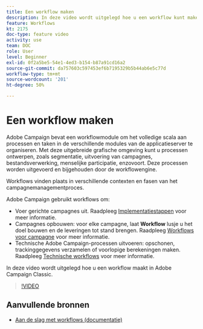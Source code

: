 ```yaml
---
title: Een workflow maken
description: In deze video wordt uitgelegd hoe u een workflow kunt maken.
feature: Workflows
kt: 2175
doc-type: feature video
activity: use
team: DOC
role: User
level: Beginner
exl-id: 0f2a5be5-54e1-4ed3-b154-b87a91cd16a2
source-git-commit: da757603c597453ef6b7195329b5b44ab6e5c77d
workflow-type: tm+mt
source-wordcount: '201'
ht-degree: 50%

---
```


# Een workflow maken

Adobe Campaign bevat een workflowmodule om het volledige scala aan processen en taken in de verschillende modules van de applicatieserver te organiseren. Met deze uitgebreide grafische omgeving kunt u processen ontwerpen, zoals segmentatie, uitvoering van campagnes, bestandsverwerking, menselijke participatie, enzovoort. Deze processen worden uitgevoerd en bijgehouden door de workflowengine.

Workflows vinden plaats in verschillende contexten en fasen van het campagnemanagementproces.

Adobe Campaign gebruikt workflows om:

* Voer gerichte campagnes uit. Raadpleeg [Implementatiestappen](https://docs.adobe.com/content/help/en/campaign-classic/using/automating-with-workflows/general-operation/building-a-workflow.html#Implementation_steps_) voor meer informatie.
* Campagnes opbouwen: voor elke campagne, laat **Workflow** lusje u het doel bouwen en de leveringen tot stand brengen. Raadpleeg [Workflows voor campagne](https://docs.adobe.com/content/help/nl-NL/campaign-classic/using/automating-with-workflows/general-operation/building-a-workflow.html#campaign-workflows) voor meer informatie.
* Technische Adobe Campaign-processen uitvoeren: opschonen, trackinggegevens verzamelen of voorlopige berekeningen maken. Raadpleeg [Technische workflows](https://docs.adobe.com/content/help/nl-NL/campaign-classic/using/automating-with-workflows/general-operation/building-a-workflow.html#technical-workflows) voor meer informatie.

In deze video wordt uitgelegd hoe u een workflow maakt in Adobe Campaign Classic.

>[!VIDEO](https://video.tv.adobe.com/v/25559?quality=12)

## Aanvullende bronnen

* [Aan de slag met workflows (documentatie)](https://experienceleague.adobe.com/docs/campaign-classic/using/automating-with-workflows/introduction/about-workflows.html)
